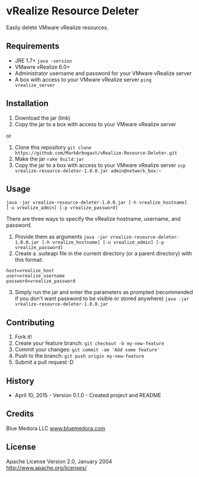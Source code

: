 # vRealize Resource Deleter

Easily delete VMware vRealize resources.

## Requirements

* JRE 1.7+ `java -version`
* VMawre vRealize 6.0+
* Administrator username and password for your VMware vRealize server
* A box with access to your VMware vRealize server `ping vrealize_server`

## Installation

1. Download the jar (link)
2. Copy the jar to a box with access to your VMware vRealize server

or

1. Clone this repository `git clone https://github.com/MarkArbogast/vRealize-Resource-Deleter.git`
2. Make the jar `rake build:jar`
3. Copy the jar to a box with access to your VMware vRealize server `scp vrealize-resource-deleter-1.0.0.jar admin@network_box:~`

## Usage

`java -jar vrealize-resource-deleter-1.0.0.jar [-h vrealize_hostname] [-u vrealize_admin] [-p vrealize_password]`

There are three ways to specify the vRealize hostname, username, and password.

1. Provide them as arguments `java -jar vrealize-resource-deleter-1.0.0.jar [-h vrealize_hostname] [-u vrealize_admin] [-p vrealize_password]`
2. Create a .suiteapi file in the current directory (or a parent directory) with this format:
```
host=vrealize_host
user=vrealize_username
password=vrealize_password
```
3. Simply run the jar and enter the parameters as prompted (recommended if you don't want password to be visible or stored anywhere) `java -jar vrealize-resource-deleter-1.0.0.jar`

## Contributing

1. Fork it!
2. Create your feature branch: `git checkout -b my-new-feature`
3. Commit your changes: `git commit -am 'Add some feature'`
4. Push to the branch: `git push origin my-new-feature`
5. Submit a pull request :D

## History

* April 10, 2015 - Version 0.1.0 - Created project and README

## Credits

Blue Medora LLC
www.bluemedora.com

## License

Apache License
Version 2.0, January 2004
http://www.apache.org/licenses/
